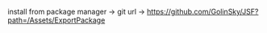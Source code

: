 install from package manager -> git url -> https://github.com/GolinSky/JSF?path=/Assets/ExportPackage